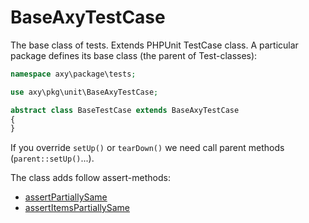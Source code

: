 # BaseAxyTestCase

The base class of tests.
Extends PHPUnit TestCase class.
A particular package defines its base class (the parent of Test-classes):

```php
namespace axy\package\tests;

use axy\pkg\unit\BaseAxyTestCase;

abstract class BaseTestCase extends BaseAxyTestCase
{
}
```

If you override `setUp()` or `tearDown()` we need call parent methods (`parent::setUp()`...).

The class adds follow assert-methods:

* [assertPartiallySame](assertPartiallySame.md)
* [assertItemsPartiallySame](assertItemsPartiallySame.md)
